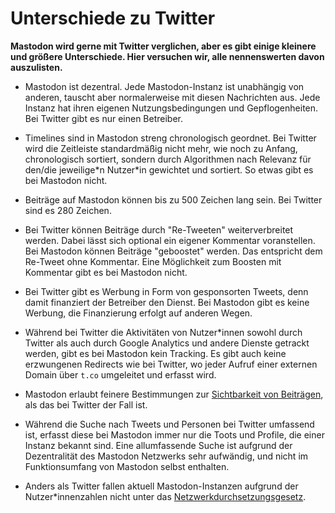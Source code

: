 # Unterschiede zu Twitter

**Mastodon wird gerne mit Twitter verglichen, aber es gibt einige kleinere und größere Unterschiede. Hier versuchen wir, alle nennenswerten davon auszulisten.**

- Mastodon ist dezentral. Jede Mastodon-Instanz ist unabhängig von anderen, tauscht aber normalerweise mit diesen Nachrichten aus. Jede Instanz hat ihren eigenen Nutzungsbedingungen und Gepflogenheiten. Bei Twitter gibt es nur einen Betreiber.

- Timelines sind in Mastodon streng chronologisch geordnet. Bei Twitter wird die Zeitleiste standardmäßig nicht mehr, wie noch zu Anfang, chronologisch sortiert, sondern durch Algorithmen nach Relevanz für den/die jeweilige\*n Nutzer\*in gewichtet und sortiert. So etwas gibt es bei Mastodon nicht.

- Beiträge auf Mastodon können bis zu 500 Zeichen lang sein. Bei Twitter sind es 280 Zeichen.

- Bei Twitter können Beiträge durch "Re-Tweeten" weiterverbreitet werden. Dabei lässt sich optional ein eigener Kommentar voranstellen. Bei Mastodon können Beiträge "geboostet" werden. Das entspricht dem Re-Tweet ohne Kommentar. Eine Möglichkeit zum Boosten mit Kommentar gibt es bei Mastodon nicht.

- Bei Twitter gibt es Werbung in Form von gesponsorten Tweets, denn damit finanziert der Betreiber den Dienst. Bei Mastodon gibt es keine Werbung, die Finanzierung erfolgt auf anderen Wegen.

- Während bei Twitter die Aktivitäten von Nutzer\*innen sowohl durch Twitter als auch durch Google Analytics und andere Dienste getrackt werden, gibt es bei Mastodon kein Tracking. Es gibt auch keine erzwungenen Redirects wie bei Twitter, wo jeder Aufruf einer externen Domain über `t.co` umgeleitet und erfasst wird.

- Mastodon erlaubt feinere Bestimmungen zur [Sichtbarkeit von Beiträgen](toots/visibility.md), als das bei Twitter der Fall ist.

- Während die Suche nach Tweets und Personen bei Twitter umfassend ist, erfasst diese bei Mastodon immer nur die Toots und Profile, die einer Instanz bekannt sind. Eine allumfassende Suche ist aufgrund der Dezentralität des Mastodon Netzwerks sehr aufwändig, und nicht im Funktionsumfang von Mastodon selbst enthalten.

- Anders als Twitter fallen aktuell Mastodon-Instanzen aufgrund der Nutzer\*innenzahlen nicht unter das [Netzwerkdurchsetzungsgesetz](https://de.wikipedia.org/wiki/Netzwerkdurchsetzungsgesetz).


